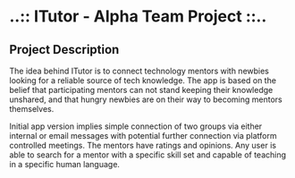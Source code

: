 # ..:: ITutor - Alpha Team Project ::..

## Project Description

The idea behind ITutor is to connect technology mentors with newbies looking for a reliable source of tech knowledge. The app is based on the belief that participating mentors can not stand keeping their knowledge unshared, and that hungry newbies are on their way to becoming mentors themselves.

Initial app version implies simple connection of two groups via either internal or email messages with potential further connection via platform controlled meetings. The mentors have ratings and opinions. Any user is able to search for a mentor with a specific skill set and capable of teaching in a specific human language.
